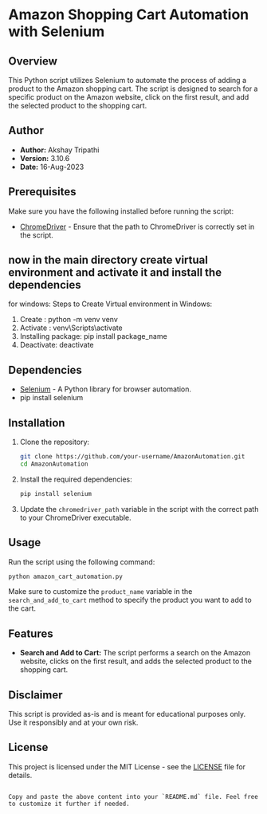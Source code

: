 # Amazon Shopping Cart Automation with Selenium

## Overview

This Python script utilizes Selenium to automate the process of adding a product to the Amazon shopping cart. The script is designed to search for a specific product on the Amazon website, click on the first result, and add the selected product to the shopping cart.

## Author

- **Author:** Akshay Tripathi
- **Version:** 3.10.6
- **Date:** 16-Aug-2023

## Prerequisites

Make sure you have the following installed before running the script:

- [ChromeDriver](https://sites.google.com/chromium.org/driver/) - Ensure that the path to ChromeDriver is correctly set in the script.


## now in the main directory create virtual environment and activate it and install the dependencies

for windows:
Steps to Create Virtual environment in Windows:
1.	Create : python -m venv venv
2.	Activate : venv\Scripts\activate
3.	Installing package: pip install package_name
4.	Deactivate: deactivate


## Dependencies

- [Selenium](https://www.selenium.dev/documentation/en/) - A Python library for browser automation.
- pip install selenium

## Installation

1. Clone the repository:

   ```bash
   git clone https://github.com/your-username/AmazonAutomation.git
   cd AmazonAutomation
   ```

2. Install the required dependencies:

   ```bash
   pip install selenium
   ```

3. Update the `chromedriver_path` variable in the script with the correct path to your ChromeDriver executable.

## Usage

Run the script using the following command:

```bash
python amazon_cart_automation.py
```

Make sure to customize the `product_name` variable in the `search_and_add_to_cart` method to specify the product you want to add to the cart.

## Features

- **Search and Add to Cart:** The script performs a search on the Amazon website, clicks on the first result, and adds the selected product to the shopping cart.

## Disclaimer

This script is provided as-is and is meant for educational purposes only. Use it responsibly and at your own risk.

## License

This project is licensed under the MIT License - see the [LICENSE](LICENSE) file for details.
```

Copy and paste the above content into your `README.md` file. Feel free to customize it further if needed.